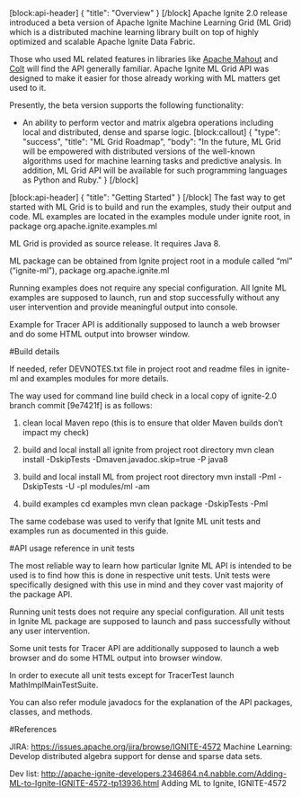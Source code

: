 [block:api-header]
{
  "title": "Overview"
}
[/block]
Apache Ignite 2.0 release introduced a beta version of Apache Ignite Machine Learning Grid (ML Grid) which is a distributed machine learning library built on top of highly optimized and scalable Apache Ignite Data Fabric.

Those who used ML related features in libraries like [Apache Mahout](http://mahout.apache.org) and [Colt](https://en.wikipedia.org/wiki/Colt_(libraries)) will find the API generally familiar. Apache Ignite ML Grid API was designed to make it easier for those already working with ML matters get used to it.

Presently, the beta version supports the following functionality:
*  An ability to perform vector and matrix algebra operations including local and distributed, dense and sparse logic.
[block:callout]
{
  "type": "success",
  "title": "ML Grid Roadmap",
  "body": "In the future, ML Grid will be empowered with distributed versions of the well-known algorithms used for machine learning tasks and predictive analysis. In addition, ML Grid API will be available for such programming languages as Python and Ruby."
}
[/block]

[block:api-header]
{
  "title": "Getting Started"
}
[/block]
The fast way to get started with ML Grid is to build and run the examples, study their output and code. ML examples are located in the  examples module under ignite root, in package org.apache.ignite.examples.ml

ML Grid is provided as source release. It requires Java 8.

ML package can be obtained from Ignite project root in a module called “ml” (“ignite-ml”), package org.apache.ignite.ml


Running examples does not require any special configuration. All Ignite ML examples are supposed to launch, run and stop successfully without any user intervention and provide meaningful output into console.

Example for Tracer API is additionally supposed to launch a web browser and do some HTML output into browser window.


#Build details


If needed, refer DEVNOTES.txt file in project root and readme files in ignite-ml and examples modules for more details.

The way used for command line build check in a local copy of ignite-2.0 branch commit [9e7421f] is as follows:

1. clean local Maven repo
   (this is to ensure that older Maven builds don’t impact my check)

2. build and local install all ignite from project root directory
  mvn clean install -DskipTests -Dmaven.javadoc.skip=true -P java8

3. build and local install ML from project root directory
  mvn install -Pml -DskipTests -U -pl modules/ml -am

4. build examples
  cd examples
  mvn clean package -DskipTests -Pml

The same codebase was used to verify that Ignite ML unit tests and examples run as documented in this guide.


#API usage reference in unit tests


The most reliable way to learn how particular Ignite ML API is intended to be used is to find how this is done in respective unit tests. Unit tests were specifically designed with this use in mind and they cover vast majority of the package API.

Running unit tests does not require any special configuration. All unit tests in Ignite ML package are supposed to launch and pass successfully without any user intervention.

Some unit tests for Tracer API are additionally supposed to launch a web browser and do some HTML output into browser window.

In order to execute all unit tests except for TracerTest launch MathImplMainTestSuite.

You can also refer module javadocs for the explanation of the API packages, classes, and methods.


#References


JIRA: https://issues.apache.org/jira/browse/IGNITE-4572
    Machine Learning: Develop distributed algebra support for dense and sparse data sets.

Dev list: http://apache-ignite-developers.2346864.n4.nabble.com/Adding-ML-to-Ignite-IGNITE-4572-tp13936.html
    Adding ML to Ignite, IGNITE-4572